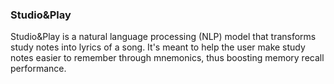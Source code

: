 ### Studio&Play
Studio&Play is a natural language processing (NLP) model that transforms study notes into lyrics of a song. It's meant to help the user make study notes easier to remember through mnemonics, thus boosting memory recall performance. 
